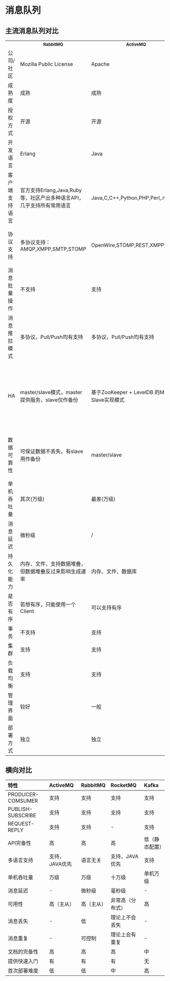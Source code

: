 ﻿# 消息队列

## 主流消息队列对比

<table>
    <tr>
        <th style='width:80px;font-size:13px;'></th>
        <th style='width:200px;font-size:13px;'>RabbitMQ</th>
        <th style='width:200px;font-size:13px;'>ActiveMQ</th>
        <th style='width:200px;font-size:13px;'>RocketMQ</th>
        <th style='width:200px;font-size:13px;'>Kafka</th>
    </tr>
    <tr>
        <td>公司/社区</td>
        <td>Mozilla Public License</td>
        <td>Apache</td>
        <td>Ali</td>
        <td>Apache</td>
    </tr>
    <tr>
        <td>成熟度</td>
        <td>成熟</td>
        <td>成熟</td>
        <td>比较成熟</td>
        <td>成熟</td>
    </tr>
    <tr>
        <td>授权方式</td>
        <td>开源</td>
        <td>开源</td>
        <td>开源</td>
        <td>开源</td>
    </tr>
    <tr>
        <td>开发语言</td>
        <td>Erlang</td>
        <td>Java</td>
        <td>Java</td>
        <td>Scala&Java</td>
    </tr>
    <tr>
        <td>客户端支持语言</td>
        <td>官方支持Erlang,Java,Ruby等，社区产出多种语言API，几乎支持所有常用语言</td>
        <td>Java,C,C++,Python,PHP,Perl,.net等</td>
        <td>Java,C++(不成熟)</td>
        <td>官方支持Java，开源社区有多语言版本，如PHP,Go,C/C++,Ruby,Node.js等编程语言，祥见Kafka客户端列表</td>
    </tr>
    <tr>
        <td>协议支持</td>
        <td>多协议支持：AMQP,XMPP,SMTP,STOMP</td>
        <td>OpenWire,STOMP,REST,XMPP,AMQP</td>
        <td>自己定义的一套(社区提供JMS，不成熟)</td>
        <td>自有协议，社区封装了HTTP协议支持</td>
    </tr>
    <tr>
        <td>消息批量操作</td>
        <td>不支持</td>
        <td>支持</td>
        <td>支持</td>
        <td>支持</td>
    </tr>
    <tr>
        <td>消息推拉模式</td>
        <td>多协议，Pull/Push均有支持</td>
        <td>多协议，Pull/Push均有支持</td>
        <td>多协议，Pull/Push均有支持</td>
        <td>Pull</td>
    </tr>
    <tr>
        <td>HA</td>
        <td>master/slave模式，master提供服务，slave仅作备份</td>
        <td>基于ZooKeeper + LevelDB 的Master-Slave实现模式</td>
        <td>支持Master模式、多Master多Slave模式、异步复制模式、同步双写</td>
        <td>支持replica机制，leader宕掉后，备份自动顶替，并重新选举leader(基于ZooKeeper)</td>
    </tr>
    <tr>
        <td>数据可靠性</td>
        <td>可保证数据不丢失，有slave用作备份</td>
        <td>master/slave</td>
        <td>支持异步实时刷盘，同步刷盘，同步复制，异步复制</td>
        <td>数据可靠，并且有relica机制，有容错容灾能力</td>
    </tr>
    <tr>
        <td>单机吞吐量</td>
        <td>其次(万级)</td>
        <td>最差(万级)</td>
        <td>最高(十万级)</td>
        <td>次之(十万级)</td>
    </tr>
    <tr>
        <td>消息延迟</td>
        <td>微秒级</td>
        <td>/</td>
        <td>比kafka快</td>
        <td>毫秒级</td>
    </tr>
    <tr>
        <td>持久化能力</td>
        <td>内存、文件，支持数据堆叠，但数据堆叠反过来影响生成速率</td>
        <td>内存、文件、数据库</td>
        <td>磁盘文件</td>
        <td>磁盘文件，只要磁盘容量够，可做到无限消息堆积</td>
    </tr>
    <tr>
        <td>是否有序</td>
        <td>若想有序，只能使用一个Client</td>
        <td>可以支持有序</td>
        <td>有序</td>
        <td>多Client保证有序</td>
    </tr>
    <tr>
        <td>事务</td>
        <td>不支持</td>
        <td>支持</td>
        <td>支持</td>
        <td>不支持，但可以通过Low Level API保证仅消费一次</td>
    </tr>
    <tr>
        <td>集群</td>
        <td>支持</td>
        <td>支持</td>
        <td>支持</td>
        <td>支持</td>
    </tr>
    <tr>
        <td>负载均衡</td>
        <td>支持</td>
        <td>支持</td>
        <td>支持</td>
        <td>支持</td>
    </tr>
    <tr>
        <td>管理界面</td>
        <td>较好</td>
        <td>一般</td>
        <td>命令行界面</td>
        <td>官方只提供了命令行版，Yahoo开源自己的KafkaWeb管理界面Kafka-Manager</td>
    </tr>
    <tr>
        <td>部署方式</td>
        <td>独立</td>
        <td>独立</td>
        <td>独立</td>
        <td>独立</td>
    </tr>
</table>

## 横向对比

特性|ActiveMQ|RabbitMQ|RocketMQ|Kafka
:---|:---|:---|:---|:---
PRODUCER-COMSUMER|支持|支持|支持|支持
PUBLISH-SUBSCRIBE|支持|支持|支持|支持
REQUEST-REPLY|支持|支持|-|支持
API完备性|高|高|高|低（静态配置）
多语言支持|支持，JAVA优先|语言无关|支持，JAVA优先|支持
单机呑吐量|万级|万级|十万级|单机万级
消息延迟|-|微秒级|毫秒级|-
可用性|高（主从）|高（主从）|非常高（分布式）|高
消息丢失|-|低|理论上不会丢失|-
消息重复|-|可控制|理论上会有重复|-
文档的完备性|高|高|高|中
提供快速入门|有|有|有|无
首次部署难度|低|低|中|高